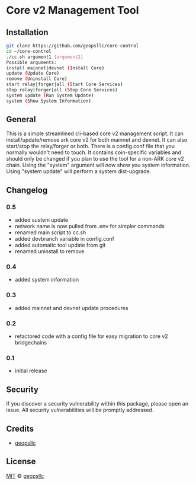 # Core v2 Management Tool

## Installation

```sh
git clone https://github.com/geopsllc/core-control
cd ~/core-control
./cc.sh argument1 [argument2]
Possible arguments:
install mainnet|devnet (Install Core)
update (Update Core)
remove (Uninstall Core)
start relay|forger|all (Start Core Services)
stop relay|forger|all (Stop Core Services)
system update (Run System Update)
system (Show System Information)
```

## General
This is a simple streamlined cli-based core v2 management script. It can install/update/remove ark core v2 for both mainnet and 
devnet. It can also start/stop the relay/forger or both. There is a config.conf file that you normally wouldn't need to touch.
It contains coin-specific variables and should only be changed if you plan to use the tool for a non-ARK core v2 chain.
Using the "system" argument will now show you system information. Using "system update" will perform a system dist-upgrade.

## Changelog

### 0.5
- added sustem update
- network name is now pulled from .env for simpler commands
- renamed main script to cc.sh
- added devbranch variable in config.conf
- added automatic tool update from git
- renamed uninstall to remove

### 0.4
- added system information

### 0.3
- added mainnet and devnet update procedures

### 0.2
- refactored code with a config file for easy migration to core v2 bridgechains

### 0.1
- initial release

## Security

If you discover a security vulnerability within this package, please open an issue. All security vulnerabilities will be promptly addressed.

## Credits

- [geopsllc](https://github.com/geopsllc)

## License

[MIT](LICENSE) © [geopsllc](https://github.com/geopsllc)
